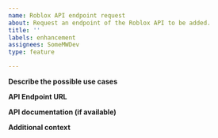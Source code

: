 ```yaml
---
name: Roblox API endpoint request
about: Request an endpoint of the Roblox API to be added.
title: ''
labels: enhancement
assignees: SomeMWDev
type: feature

---
```


**Describe the possible use cases**

**API Endpoint URL**

**API documentation (if available)**

**Additional context**

